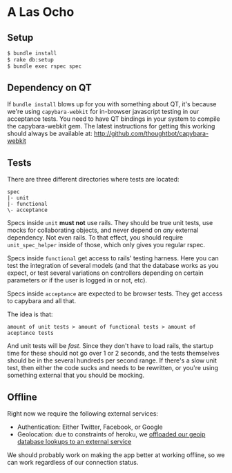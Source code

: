 # A Las Ocho

## Setup

``` sh
$ bundle install
$ rake db:setup
$ bundle exec rspec spec
```

## Dependency on QT

If `bundle install` blows up for you with something about QT, it's because we're
using `capybara-webkit` for in-browser javascript testing in our acceptance
tests. You need to have QT bindings in your system to compile the
capybara-webkit gem. The latest instructions for getting this working should
always be available at: http://github.com/thoughtbot/capybara-webkit

## Tests

There are three different directories where tests are located:

    spec
    |- unit
    |- functional
    \- acceptance

Specs inside `unit` **must not** use rails. They should be true unit tests, use
mocks for collaborating objects, and never depend on *any* external dependency.
Not even rails. To that effect, you should require `unit_spec_helper` inside of
those, which only gives you regular rspec.

Specs inside `functional` get access to rails' testing harness. Here you can
test the integration of several models (and that the database works as you
expect, or test several variations on controllers depending on certain
parameters or if the user is logged in or not, etc).

Specs inside `acceptance` are expected to be browser tests. They get access to
capybara and all that.

The idea is that:

    amount of unit tests > amount of functional tests > amount of aceptance tests

And unit tests will be *fast*. Since they don't have to load rails, the startup
time for these should not go over 1 or 2 seconds, and the tests themselves
should be in the several hundreds per second range. If there's a slow unit test,
then either the code sucks and needs to be rewritten, or you're using something
external that you should be mocking.

## Offline

Right now we require the following external services:

* Authentication: Either Twitter, Facebook, or Google
* Geolocation: due to constraints of heroku, we [offloaded our geoip database
  lookups to an external service](http://geoip-service.herokuapp.com)

We should probably work on making the app better at working offline, so we can
work regardless of our connection status.
